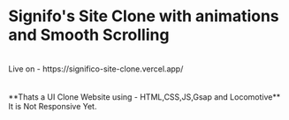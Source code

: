  # Signifo's Site Clone with animations and Smooth Scrolling
<br>
Live on - https://significo-site-clone.vercel.app/
<br>
<br>
<br>
**Thats a UI Clone Website using - HTML,CSS,JS,Gsap and Locomotive**
<br>
It is Not Responsive Yet.
